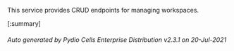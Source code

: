 






This service provides CRUD endpoints for managing workspaces.

[:summary]

###### Auto generated by Pydio Cells Enterprise Distribution v2.3.1 on 20-Jul-2021
